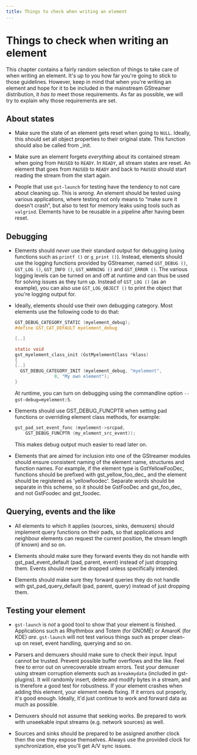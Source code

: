 ```yaml
---
title: Things to check when writing an element
...
```


# Things to check when writing an element

This chapter contains a fairly random selection of things to take care
of when writing an element. It's up to you how far you're going to stick
to those guidelines. However, keep in mind that when you're writing an
element and hope for it to be included in the mainstream GStreamer
distribution, it *has to* meet those requirements. As far as possible,
we will try to explain why those requirements are set.

## About states

  - Make sure the state of an element gets reset when going to `NULL`.
    Ideally, this should set all object properties to their original
    state. This function should also be called from \_init.

  - Make sure an element forgets *everything* about its contained stream
    when going from `PAUSED` to `READY`. In `READY`, all stream states
    are reset. An element that goes from `PAUSED` to `READY` and back to
    `PAUSED` should start reading the stream from the start again.

  - People that use `gst-launch` for testing have the tendency to not
    care about cleaning up. This is *wrong*. An element should be tested
    using various applications, where testing not only means to “make
    sure it doesn't crash”, but also to test for memory leaks using
    tools such as `valgrind`. Elements have to be reusable in a pipeline
    after having been reset.

## Debugging

  - Elements should *never* use their standard output for debugging
    (using functions such as `printf
                                            ()` or `g_print ()`). Instead, elements should use the logging
    functions provided by GStreamer, named `GST_DEBUG ()`, `GST_LOG ()`,
    `GST_INFO ()`, `GST_WARNING ()` and `GST_ERROR ()`. The various
    logging levels can be turned on and off at runtime and can thus be
    used for solving issues as they turn up. Instead of `GST_LOG ()` (as
    an example), you can also use `GST_LOG_OBJECT
                                            ()` to print the object that you're logging output for.

  - Ideally, elements should use their own debugging category. Most
    elements use the following code to do that:

    ``` c
    GST_DEBUG_CATEGORY_STATIC (myelement_debug);
    #define GST_CAT_DEFAULT myelement_debug

    [..]

    static void
    gst_myelement_class_init (GstMyelementClass *klass)
    {
    [..]
      GST_DEBUG_CATEGORY_INIT (myelement_debug, "myelement",
                   0, "My own element");
    }

    ```

    At runtime, you can turn on debugging using the commandline option
    `--gst-debug=myelement:5`.

  - Elements should use GST\_DEBUG\_FUNCPTR when setting pad functions
    or overriding element class methods, for example:

    ``` c
    gst_pad_set_event_func (myelement->srcpad,
        GST_DEBUG_FUNCPTR (my_element_src_event));

    ```

    This makes debug output much easier to read later on.

  - Elements that are aimed for inclusion into one of the GStreamer
    modules should ensure consistent naming of the element name,
    structures and function names. For example, if the element type is
    GstYellowFooDec, functions should be prefixed with
    gst\_yellow\_foo\_dec\_ and the element should be registered as
    'yellowfoodec'. Separate words should be separate in this scheme, so
    it should be GstFooDec and gst\_foo\_dec, and not GstFoodec and
    gst\_foodec.

## Querying, events and the like

  - All elements to which it applies (sources, sinks, demuxers) should
    implement query functions on their pads, so that applications and
    neighbour elements can request the current position, the stream
    length (if known) and so on.

  - Elements should make sure they forward events they do not handle
    with gst\_pad\_event\_default (pad, parent, event) instead of just
    dropping them. Events should never be dropped unless specifically
    intended.

  - Elements should make sure they forward queries they do not handle
    with gst\_pad\_query\_default (pad, parent, query) instead of just
    dropping them.

## Testing your element

  - `gst-launch` is *not* a good tool to show that your element is
    finished. Applications such as Rhythmbox and Totem (for GNOME) or
    AmaroK (for KDE) *are*. `gst-launch` will not test various things
    such as proper clean-up on reset, event handling, querying and so
    on.

  - Parsers and demuxers should make sure to check their input. Input
    cannot be trusted. Prevent possible buffer overflows and the like.
    Feel free to error out on unrecoverable stream errors. Test your
    demuxer using stream corruption elements such as `breakmydata`
    (included in gst-plugins). It will randomly insert, delete and
    modify bytes in a stream, and is therefore a good test for
    robustness. If your element crashes when adding this element, your
    element needs fixing. If it errors out properly, it's good enough.
    Ideally, it'd just continue to work and forward data as much as
    possible.

  - Demuxers should not assume that seeking works. Be prepared to work
    with unseekable input streams (e.g. network sources) as well.

  - Sources and sinks should be prepared to be assigned another clock
    then the one they expose themselves. Always use the provided clock
    for synchronization, else you'll get A/V sync issues.
